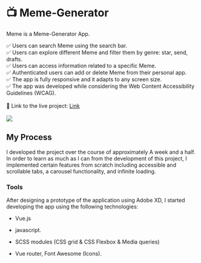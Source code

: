 ﻿# :tv: Meme-Generator

Meme is a Meme-Generator App.

✅ Users can search Meme using the search bar.  
✅ Users can explore different Meme and filter them by genre: star, send, drafts.  
✅ Users can access information related to a specific Meme.  
✅ Authenticated users can add or delete Meme from their personal app.  
✅ The app is fully responsive and it adapts to any screen size.  
✅ The app was developed while considering the Web Content Accessibility Guidelines (WCAG).  
<br/>
:link: Link to the live project: [Link](https://shonchassel.github.io/Appsus/#/)  
<br/>
<img src='assets/img/apsus.PNG'/>
<br/>

## My Process

I developed the project over the course of approximately A week and a half. In order to learn as much as I can from the development of this project, I implemented certain features from scratch including accessible and scrollable tabs, a carousel functionality, and infinite loading.

### Tools

After designing a prototype of the application using Adobe XD, I started developing the app using the following technologies:

- Vue.js 
- javascript.

- SCSS modules (CSS grid & CSS Flexbox & Media queries)
- Vue router, Font Awesome (Icons).
